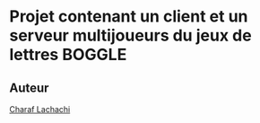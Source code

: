 # Projet contenant un client et un serveur multijoueurs du jeux de lettres BOGGLE 


## Auteur 
[Charaf Lachachi](https://github.com/CharafLachachi)
